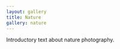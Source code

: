 ```yaml
---
layout: gallery
title: Nature
gallery: nature
---
```

<p>Introductory text about nature photography.</p>